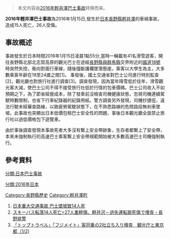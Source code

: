 > 本文内容由[2016年輕井澤巴士事故](https://zh.wikipedia.org/wiki/2016年輕井澤巴士事故)转换而来。


**2016年輕井澤巴士事故**為2016年1月15日,發生於[日本](../Page/日本.md "wikilink")[長野縣](https://zh.wikipedia.org/wiki/長野縣 "wikilink")[輕井澤](../Page/輕井澤.md "wikilink")的車禍事故，造成15人死亡，26人受傷。

## 事故概述

事故發生於日本時間2016年1月15日凌晨1點55分,當時一輛載有41名滑雪遊客，開往長野縣北部北志賀高原的觀光巴士在途經[長野縣與](https://zh.wikipedia.org/wiki/長野縣 "wikilink")[群馬縣](../Page/群馬縣.md "wikilink")交界附近的[國道18號](../Page/國道18號.md "wikilink")時突然失控，衝向對面行車線，隨後撞斷護欄墜落懸崖。乘客以大學生為主，大多數乘客年齡在18至24歲之間\[1\]。 事發後，國土交通省對巴士公司進行特別監查\[2\]，觀光廳也對旅行社進行調查\[3\]。調查發現，因為當年降雪低於往年，滑雪觀光客大減，使巴士公司不得不接受旅行社低於行情的包車價碼。巴士公司收入不如預期之下，為了節省經營成本，除了發車前沒檢查司機健康狀態，忽視司機連續駕駛時數限制，也省下行車紀錄器的紀錄用紙。警方調查另外發現，司機抄捷徑，違法行駛未經審查路線，以致疲勞駕駛狀態下，在不熟悉路線的危險路段無剎車墜坡。此事故也突顯出日本低價包租巴士安全性的問題，事後日本觀光廳全面禁止旅行社以過低價格包下遊覽車。

由於事後調查發現本事故死者大多沒有繫上安全帶跡象，生存者都繫上了安全帶，本來未強制執行的高速巴士乘客繫上安全帶規範開始被大多數高速巴士司機強制執行。

## 參考資料

[分類:日本巴士事故](https://zh.wikipedia.org/wiki/分類:日本巴士事故 "wikilink")

[分類:2016年日本](https://zh.wikipedia.org/wiki/分類:2016年日本 "wikilink")

[Category:長野縣歷史](https://zh.wikipedia.org/wiki/Category:長野縣歷史 "wikilink") [Category:輕井澤町](https://zh.wikipedia.org/wiki/Category:輕井澤町 "wikilink")

1.  [日本重大交通事故 巴士墜坡致14人死](http://www.ntdtv.com/xtr/b5/2016/01/15/a1247338.html)
2.  [スキーバス転落14人死亡=27人重軽傷、軽井沢－過失運転致死傷で捜査・長野県警](http://www.jiji.com/jc/c?g=soc&k=2016011500075)
3.  [「トップトラベル」「フジメイト」客同乗の2社立ち入り検査　観光庁と東京都（1/2)](http://www.sankei.com/affairs/news/160117/afr1601170010-n1.html)